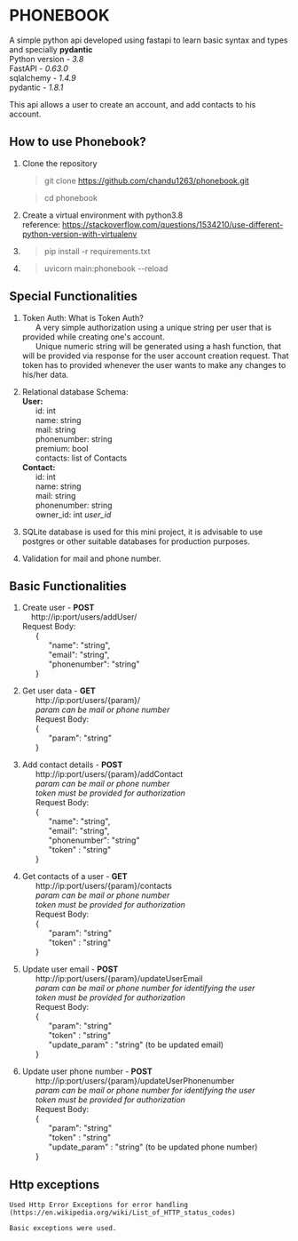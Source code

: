 # PHONEBOOK
A simple python api developed using fastapi to learn basic syntax and types and specially **pydantic** \
Python version - *3.8* \
FastAPI - *0.63.0* \
sqlalchemy - *1.4.9* \
pydantic - *1.8.1*  

This api allows a user to create an account, and add contacts to his account.

## How to use Phonebook?
1. Clone the repository 
    > git clone https://github.com/chandu1263/phonebook.git

    > cd phonebook
1. Create a virtual environment with python3.8 \
reference: https://stackoverflow.com/questions/1534210/use-different-python-version-with-virtualenv
1. > pip install -r requirements.txt
1. > uvicorn main:phonebook --reload


## Special Functionalities

1. Token Auth:
    What is Token Auth? \
        &nbsp;&nbsp;&nbsp;&nbsp;&nbsp;&nbsp;A very simple authorization using a unique string per user that is provided while creating one's account. \
    &nbsp;&nbsp;&nbsp;&nbsp;&nbsp;&nbsp;Unique numeric string will be generated using a hash function, that will be provided via response for the user account creation request.
    That token has to provided whenever the user wants to make any changes to his/her data.

2. Relational database Schema: \
    __User:__ \
        &nbsp;&nbsp;&nbsp;&nbsp;&nbsp;&nbsp;id: int \
        &nbsp;&nbsp;&nbsp;&nbsp;&nbsp;&nbsp;name: string \
        &nbsp;&nbsp;&nbsp;&nbsp;&nbsp;&nbsp;mail: string \
        &nbsp;&nbsp;&nbsp;&nbsp;&nbsp;&nbsp;phonenumber: string \
        &nbsp;&nbsp;&nbsp;&nbsp;&nbsp;&nbsp;premium: bool \
        &nbsp;&nbsp;&nbsp;&nbsp;&nbsp;&nbsp;contacts: list of Contacts \
    __Contact:__ \
        &nbsp;&nbsp;&nbsp;&nbsp;&nbsp;&nbsp;id: int \
        &nbsp;&nbsp;&nbsp;&nbsp;&nbsp;&nbsp;name: string \
        &nbsp;&nbsp;&nbsp;&nbsp;&nbsp;&nbsp;mail: string \
        &nbsp;&nbsp;&nbsp;&nbsp;&nbsp;&nbsp;phonenumber: string \
        &nbsp;&nbsp;&nbsp;&nbsp;&nbsp;&nbsp;owner_id: int *user_id* 

3. SQLite database is used for this mini project, it is advisable to use postgres or other suitable databases for production purposes.

4. Validation for mail and phone number.

## Basic Functionalities

1. Create user - **POST** \
    &nbsp;&nbsp;&nbsp; http://ip:port/users/addUser/ \
    Request Body: \
        &nbsp;&nbsp;&nbsp;&nbsp;&nbsp;&nbsp;{\
            &nbsp;&nbsp;&nbsp;&nbsp;&nbsp;&nbsp;&nbsp;&nbsp;&nbsp;&nbsp;&nbsp;&nbsp;"name": "string",\
            &nbsp;&nbsp;&nbsp;&nbsp;&nbsp;&nbsp;&nbsp;&nbsp;&nbsp;&nbsp;&nbsp;&nbsp;"email": "string",\
            &nbsp;&nbsp;&nbsp;&nbsp;&nbsp;&nbsp;&nbsp;&nbsp;&nbsp;&nbsp;&nbsp;&nbsp;"phonenumber": "string"\
        &nbsp;&nbsp;&nbsp;&nbsp;&nbsp;&nbsp;}

2. Get user data - **GET** \
    &nbsp;&nbsp;&nbsp;&nbsp;&nbsp;&nbsp;http://ip:port/users/{param}/ \
    &nbsp;&nbsp;&nbsp;&nbsp;&nbsp;&nbsp;*param can be mail or phone number* \
    &nbsp;&nbsp;&nbsp;&nbsp;&nbsp;&nbsp;Request Body: \
        &nbsp;&nbsp;&nbsp;&nbsp;&nbsp;&nbsp;{ \
            &nbsp;&nbsp;&nbsp;&nbsp;&nbsp;&nbsp;&nbsp;&nbsp;&nbsp;&nbsp;&nbsp;&nbsp;"param": "string" \
        &nbsp;&nbsp;&nbsp;&nbsp;&nbsp;&nbsp;}

3. Add contact details - **POST** \
    &nbsp;&nbsp;&nbsp;&nbsp;&nbsp;&nbsp;http://ip:port/users/{param}/addContact \
    &nbsp;&nbsp;&nbsp;&nbsp;&nbsp;&nbsp;*param can be mail or phone number* \
    &nbsp;&nbsp;&nbsp;&nbsp;&nbsp;&nbsp;*token must be provided for authorization* \
    &nbsp;&nbsp;&nbsp;&nbsp;&nbsp;&nbsp;Request Body: \
    &nbsp;&nbsp;&nbsp;&nbsp;&nbsp;&nbsp;{ \
        &nbsp;&nbsp;&nbsp;&nbsp;&nbsp;&nbsp;&nbsp;&nbsp;&nbsp;&nbsp;&nbsp;&nbsp;"name": "string", \
        &nbsp;&nbsp;&nbsp;&nbsp;&nbsp;&nbsp;&nbsp;&nbsp;&nbsp;&nbsp;&nbsp;&nbsp;"email": "string", \
        &nbsp;&nbsp;&nbsp;&nbsp;&nbsp;&nbsp;&nbsp;&nbsp;&nbsp;&nbsp;&nbsp;&nbsp;"phonenumber": "string" \
        &nbsp;&nbsp;&nbsp;&nbsp;&nbsp;&nbsp;&nbsp;&nbsp;&nbsp;&nbsp;&nbsp;&nbsp;"token" : "string" \
    &nbsp;&nbsp;&nbsp;&nbsp;&nbsp;&nbsp;}

4. Get contacts of a user - **GET** \
    &nbsp;&nbsp;&nbsp;&nbsp;&nbsp;&nbsp;http://ip:port/users/{param}/contacts \
    &nbsp;&nbsp;&nbsp;&nbsp;&nbsp;&nbsp;*param can be mail or phone number* \
    &nbsp;&nbsp;&nbsp;&nbsp;&nbsp;&nbsp;*token must be provided for authorization* \
    &nbsp;&nbsp;&nbsp;&nbsp;&nbsp;&nbsp;Request Body: \
        &nbsp;&nbsp;&nbsp;&nbsp;&nbsp;&nbsp;{ \
            &nbsp;&nbsp;&nbsp;&nbsp;&nbsp;&nbsp;&nbsp;&nbsp;&nbsp;&nbsp;&nbsp;&nbsp;"param": "string" \
            &nbsp;&nbsp;&nbsp;&nbsp;&nbsp;&nbsp;&nbsp;&nbsp;&nbsp;&nbsp;&nbsp;&nbsp;"token" : "string" \
        &nbsp;&nbsp;&nbsp;&nbsp;&nbsp;&nbsp;}

5. Update user email - **POST** \
    &nbsp;&nbsp;&nbsp;&nbsp;&nbsp;&nbsp;http://ip:port/users/{param}/updateUserEmail \
    &nbsp;&nbsp;&nbsp;&nbsp;&nbsp;&nbsp;*param can be mail or phone number for identifying the user* \
    &nbsp;&nbsp;&nbsp;&nbsp;&nbsp;&nbsp;*token must be provided for authorization* \
    &nbsp;&nbsp;&nbsp;&nbsp;&nbsp;&nbsp;Request Body: \
        &nbsp;&nbsp;&nbsp;&nbsp;&nbsp;&nbsp;{ \
            &nbsp;&nbsp;&nbsp;&nbsp;&nbsp;&nbsp;&nbsp;&nbsp;&nbsp;&nbsp;&nbsp;&nbsp;"param": "string" \
            &nbsp;&nbsp;&nbsp;&nbsp;&nbsp;&nbsp;&nbsp;&nbsp;&nbsp;&nbsp;&nbsp;&nbsp;"token" : "string" \
            &nbsp;&nbsp;&nbsp;&nbsp;&nbsp;&nbsp;&nbsp;&nbsp;&nbsp;&nbsp;&nbsp;&nbsp;"update_param" : "string" (to be updated email) \
        &nbsp;&nbsp;&nbsp;&nbsp;&nbsp;&nbsp;}

5. Update user phone number - **POST** \
    &nbsp;&nbsp;&nbsp;&nbsp;&nbsp;&nbsp;http://ip:port/users/{param}/updateUserPhonenumber \
    &nbsp;&nbsp;&nbsp;&nbsp;&nbsp;&nbsp;*param can be mail or phone number for identifying the user* \
    &nbsp;&nbsp;&nbsp;&nbsp;&nbsp;&nbsp;*token must be provided for authorization* \
    &nbsp;&nbsp;&nbsp;&nbsp;&nbsp;&nbsp;Request Body: \
        &nbsp;&nbsp;&nbsp;&nbsp;&nbsp;&nbsp;{ \
            &nbsp;&nbsp;&nbsp;&nbsp;&nbsp;&nbsp;&nbsp;&nbsp;&nbsp;&nbsp;&nbsp;&nbsp;"param": "string" \
            &nbsp;&nbsp;&nbsp;&nbsp;&nbsp;&nbsp;&nbsp;&nbsp;&nbsp;&nbsp;&nbsp;&nbsp;"token" : "string" \
            &nbsp;&nbsp;&nbsp;&nbsp;&nbsp;&nbsp;&nbsp;&nbsp;&nbsp;&nbsp;&nbsp;&nbsp;"update_param" : "string" (to be updated phone number) \
        &nbsp;&nbsp;&nbsp;&nbsp;&nbsp;&nbsp;}

## Http exceptions

    Used Http Error Exceptions for error handling
    (https://en.wikipedia.org/wiki/List_of_HTTP_status_codes) 

    Basic exceptions were used. 




